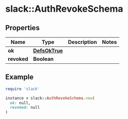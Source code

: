 # slack::AuthRevokeSchema

## Properties

| Name | Type | Description | Notes |
| ---- | ---- | ----------- | ----- |
| **ok** | [**DefsOkTrue**](DefsOkTrue.md) |  |  |
| **revoked** | **Boolean** |  |  |

## Example

```ruby
require 'slack'

instance = slack::AuthRevokeSchema.new(
  ok: null,
  revoked: null
)
```


